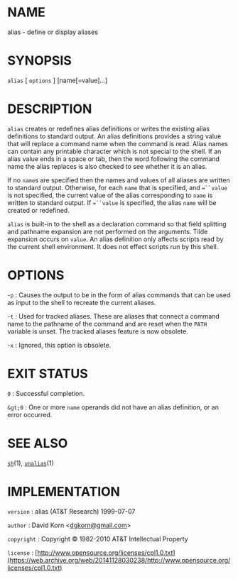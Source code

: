 # NAME

alias - define or display aliases

# SYNOPSIS

`alias` \[ `options` \] \[name\[=value\]...\]

# DESCRIPTION

`alias` creates or redefines alias definitions or writes the existing
alias definitions to standard output. An alias definitions provides a
string value that will replace a command name when the command is read.
Alias names can contain any printable character which is not special to
the shell. If an alias value ends in a space or tab, then the word
following the command name the alias replaces is also checked to see
whether it is an alias.

If no `name`s are specified then the names and values of all aliases are
written to standard output. Otherwise, for each `name` that is
specified, and `=``value` is not specified, the current value of the
alias corresponding to `name` is written to standard output. If
`=``value` is specified, the alias `name` will be created or
redefined.

`alias` is built-in to the shell as a declaration command so that
field splitting and pathname expansion are not performed on the
arguments. Tilde expansion occurs on `value`. An alias definition only
affects scripts read by the current shell environment. It does not
effect scripts run by this shell.

# OPTIONS

-`p`
: Causes the output to be in the form of alias commands that can be
    used as input to the shell to recreate the current aliases.

-`t`
: Used for tracked aliases. These are aliases that connect a command
    name to the pathname of the command and are reset when the `PATH`
    variable is unset. The tracked aliases feature is now obsolete.

-`x`
: Ignored, this option is obsolete.

# EXIT STATUS

`0`
: Successful completion.

`&gt;0`
: One or more `name` operands did not have an alias definition, or an
    error occurred.

# SEE ALSO

[`sh`](/web/20141128030238/http://www2.research.att.com/~astopen/man/man1/sh.html)(1),
[`unalias`](/web/20141128030238/http://www2.research.att.com/~astopen/man/man1/unalias.html)(1)

# IMPLEMENTATION

`version`
: alias (AT&T Research) 1999-07-07

`author`
: David Korn
    &lt;[dgkorn@gmail.com](https://web.archive.org/web/20141128030238/mailto:dgkorn@gmail.com)&gt;

`copyright`
: Copyright © 1982-2010 AT&T Intellectual Property

`license`
: [http://www.opensource.org/licenses/cpl1.0.txt](https://web.archive.org/web/20141128030238/http://www.opensource.org/licenses/cpl1.0.txt)


